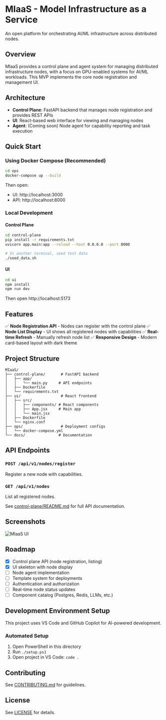 # MIaaS - Model Infrastructure as a Service

An open platform for orchestrating AI/ML infrastructure across distributed nodes.

## Overview

MIaaS provides a control plane and agent system for managing distributed infrastructure nodes, with a focus on GPU-enabled systems for AI/ML workloads. This MVP implements the core node registration and management UI.

## Architecture

- **Control Plane**: FastAPI backend that manages node registration and provides REST APIs
- **UI**: React-based web interface for viewing and managing nodes
- **Agent**: (Coming soon) Node agent for capability reporting and task execution

## Quick Start

### Using Docker Compose (Recommended)

```bash
cd ops
docker-compose up --build
```

Then open:
- UI: http://localhost:3000
- API: http://localhost:8000

### Local Development

#### Control Plane
```bash
cd control-plane
pip install -r requirements.txt
uvicorn app.main:app --reload --host 0.0.0.0 --port 8000

# In another terminal, seed test data
./seed_data.sh
```

#### UI
```bash
cd ui
npm install
npm run dev
```

Then open http://localhost:5173

## Features

✅ **Node Registration API** - Nodes can register with the control plane
✅ **Node List Display** - UI shows all registered nodes with capabilities
✅ **Real-time Refresh** - Manually refresh node list
✅ **Responsive Design** - Modern card-based layout with dark theme

## Project Structure

```
MIaaS/
├── control-plane/       # FastAPI backend
│   ├── app/
│   │   └── main.py     # API endpoints
│   ├── Dockerfile
│   └── requirements.txt
├── ui/                  # React frontend
│   ├── src/
│   │   ├── components/ # React components
│   │   ├── App.jsx     # Main app
│   │   └── main.jsx
│   ├── Dockerfile
│   └── nginx.conf
├── ops/                 # Deployment configs
│   └── docker-compose.yml
└── docs/               # Documentation

```

## API Endpoints

### `POST /api/v1/nodes/register`
Register a new node with capabilities.

### `GET /api/v1/nodes`
List all registered nodes.

See [control-plane/README.md](control-plane/README.md) for full API documentation.

## Screenshots

![MIaaS UI](https://github.com/user-attachments/assets/c6e2a552-64b5-488f-905d-4dee208a63e2)

## Roadmap

- [x] Control plane API (node registration, listing)
- [x] UI skeleton with node display
- [ ] Node agent implementation
- [ ] Template system for deployments
- [ ] Authentication and authorization
- [ ] Real-time node status updates
- [ ] Component catalog (Postgres, Redis, LLMs, etc.)

## Development Environment Setup

This project uses VS Code and GitHub Copilot for AI-powered development.

### Automated Setup
1. Open PowerShell in this directory
2. Run `./setup.ps1`
3. Open project in VS Code: `code .`

## Contributing

See [CONTRIBUTING.md](CONTRIBUTING.md) for guidelines.

## License

See [LICENSE](LICENSE) for details.

